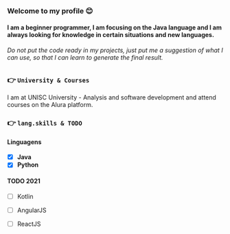 ### Welcome to my profile 😊
#### I am a beginner programmer, I am focusing on the Java language and I am always looking for knowledge in certain situations and new languages.

###### Do not put the code ready in my projects, just put me a suggestion of what I can use, so that I can learn to generate the final result.

### 👉 `University & Courses`
I am at UNISC University - Analysis and software development and attend courses on the Alura platform.

### 👉 `lang.skills & TODO`

#### Linguagens
  - [x] **Java**
  - [x] **Python**

#### TODO 2021
  - [ ] Kotlin
  - [ ] AngularJS
  - [ ] ReactJS


